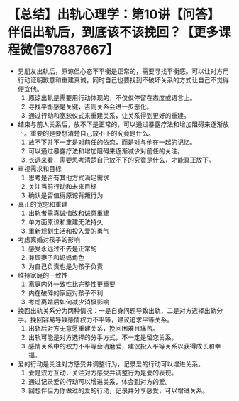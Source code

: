 # 【总结】出轨心理学：第10讲【问答】伴侣出轨后，到底该不该挽回？【更多课程微信97887667】

-   男朋友出轨后，原谅但心态不平衡是正常的，需要寻找平衡感。可以让对方用行动证明歉意和重建真诚，同时自己也要找到不破坏关系的方式让自己不觉得便宜他。
    1.  原谅出轨是需要用行动体现的，不仅仅停留在态度或语言上。
    2.  寻找平衡感是关键，否则关系会进一步恶化。
    3.  通过行动和宽恕仪式来重建关系，让关系得到更好的重建。
-   结束与前人关系后，放不下是正常的，可以通过暴露疗法和增加阻碍来逐渐放下。重要的是要想清楚自己放不下的究竟是什么。
    1.  放不下并不一定是对前任的依恋，而是对与他在一起的记忆。
    2.  可以通过暴露疗法和增加阻碍来逐渐减少对前任的关注。
    3.  长远来看，需要思考清楚自己放不下的究竟是什么，才能真正放下。
-   审视需求和目标
    1.  思考是否有其他方式满足需求
    2.  关注当前行动和未来目标
    3.  确认是否值得原谅背叛行为
-   真正的宽恕和重建
    1.  出轨者需真诚悔改和诚意重建
    2.  单方面原谅和重建无法持久
    3.  重新规划生活和投入爱的勇气
-   考虑离婚对孩子的影响
    1.  感受永远过不去是正常的
    2.  兼顾妻子和妈妈角色
    3.  为自己负责也是为孩子负责
-   维持家庭的一致性
    1.  家庭内外一致性比完整性更重要
    2.  内在破碎的家庭对孩子不利
    3.  考虑离婚后如何减少消极影响
-   挽回出轨关系分为两种情况：一是自身问题导致出轨，二是对方选择出轨分手。挽回容易导致感情权力不平等，建议追求平等关系。
    1.  出轨后对方无意愿重建关系，挽回困难且痛苦。
    2.  出轨可能是对方选择的分手方式，不一定是留恋关系。
    3.  感情关系中的权力不平等会消磨爱，建议投入平等关系以获得成长和幸福。
-   爱的行动是关注对方感受并调整行为，记录爱的行动可以增进关系。
    1.  爱是双方互动，关注对方感受并调整行为是爱的表现。
    2.  通过记录爱的行动可以增进关系，体会到对方的爱。
    3.  回想伴侣为你做过的爱的行动，记录并分享感受，可以增进关系。
